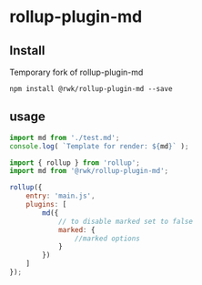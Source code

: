 # rollup-plugin-md
## Install

Temporary fork of rollup-plugin-md

```node
npm install @rwk/rollup-plugin-md --save
```

## usage

```js
import md from './test.md';
console.log( `Template for render: ${md}` );
```

```js
import { rollup } from 'rollup';
import md from '@rwk/rollup-plugin-md';

rollup({
    entry: 'main.js',
    plugins: [
        md({
            // to disable marked set to false
            marked: {
                //marked options
            }
        })
    ]
});
```

